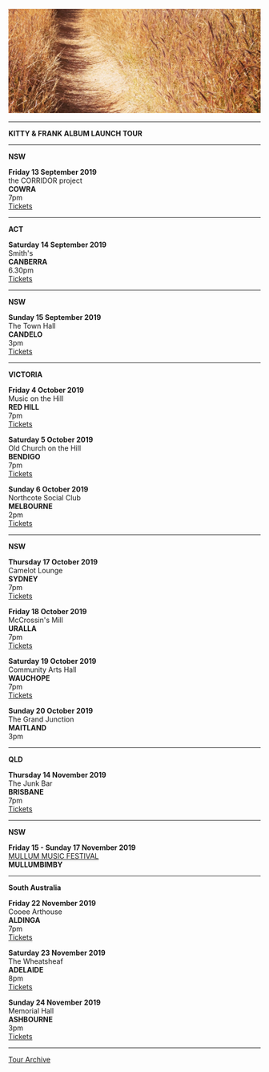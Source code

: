 ![](data/image/news/tourbanner2.jpg)

* * * * *

**KITTY & FRANK ALBUM LAUNCH TOUR**

* * * * *

**NSW**

**Friday 13 September 2019**\
the CORRIDOR project\
**COWRA**\
7pm\
[Tickets](http://www.trybooking.com/BDYND)

* * * * *

**ACT**

**Saturday 14 September 2019**\
Smith's\
**CANBERRA**\
6.30pm\
[Tickets](https://www.smithsalternative.com/events/lucie-thorne-61568?d=14%2F09%2F2019+7%3A00%3A00+PM)

* * * * *

**NSW**

**Sunday 15 September 2019**\
The Town Hall\
**CANDELO**\
3pm\
[Tickets](https://www.trybooking.com/BEAYD)

* * * * *

**VICTORIA**

**Friday 4 October 2019**\
Music on the Hill\
**RED HILL**\
7pm\
[Tickets](http://www.musiconthehill.com.au)

**Saturday 5 October 2019**\
Old Church on the Hill\
**BENDIGO**\
7pm\
[Tickets](http://www.trybooking.com/BDZUH)

**Sunday 6 October 2019**\
Northcote Social Club\
**MELBOURNE**\
2pm\
[Tickets](https://northcotesocialclub.com/gig/65290037259/)

* * * * *

**NSW**

**Thursday 17 October 2019**\
Camelot Lounge\
**SYDNEY**\
7pm\
[Tickets](https://www.stickytickets.com.au/90127)

**Friday 18 October 2019**\
McCrossin's Mill\
**URALLA**\
7pm\
[Tickets](https://www.trybooking.com/BEATW)

**Saturday 19 October 2019**\
Community Arts Hall\
**WAUCHOPE**\
7pm\
[Tickets](https://www.trybooking.com/BEAQD)

**Sunday 20 October 2019**\
The Grand Junction\
**MAITLAND**\
3pm

* * * * *

**QLD**

**Thursday 14 November 2019**\
The Junk Bar\
**BRISBANE**\
7pm\
[Tickets](http://www.trybooking.com/BEAUC)

* * * * *

**NSW**

**Friday 15 - Sunday 17 November 2019**\
[MULLUM MUSIC FESTIVAL](https://www.mullummusicfestival.com/)\
**MULLUMBIMBY**

* * * * *

**South Australia**

**Friday 22 November 2019**\
Cooee Arthouse\
**ALDINGA**\
7pm\
[Tickets](https://www.eventbrite.com.au/e/lucie-thorne-kitty-frank-album-launch-tickets-65167321212)

**Saturday 23 November 2019**\
The Wheatsheaf\
**ADELAIDE**\
8pm\
[Tickets](http://www.trybooking.com/BEAUJ)

**Sunday 24 November 2019**\
Memorial Hall\
**ASHBOURNE**\
3pm\
[Tickets](http://www.trybooking.com/BEAUK)

* * * * *

[Tour Archive](tour/archive)
